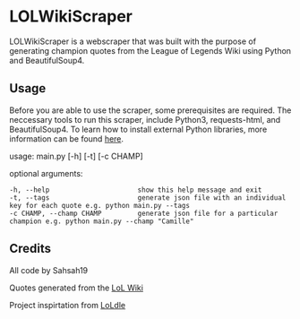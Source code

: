 # LOLWikiScraper

LOLWikiScraper is a webscraper that was built with the purpose of generating champion quotes from the League of Legends Wiki using Python and BeautifulSoup4. 

## Usage

Before you are able to use the scraper, some prerequisites are required. The neccessary tools to run this scraper, include Python3, requests-html, and BeautifulSoup4. To learn how to install external Python libraries, more information can be found [here](https://docs.python.org/3/installing/index.html).

usage: main.py [-h] [-t] [-c CHAMP]

  optional arguments:
  
    -h, --help                      show this help message and exit 
    -t, --tags                      generate json file with an individual key for each quote e.g. python main.py --tags
    -c CHAMP, --champ CHAMP         generate json file for a particular champion e.g. python main.py --champ "Camille"

## Credits

All code by Sahsah19

Quotes generated from the [LoL Wiki](https://leagueoflegends.fandom.com/wiki/League_of_Legends_Wiki)

Project inspirtation from [LoLdle](https://loldle.net/)

